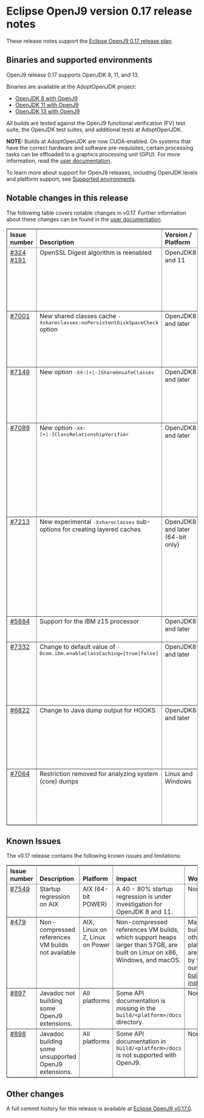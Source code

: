 <!--
* Copyright IBM Corp. and others 2019
*
* This program and the accompanying materials are made
* available under the terms of the Eclipse Public License 2.0
* which accompanies this distribution and is available at
* https://www.eclipse.org/legal/epl-2.0/ or the Apache
* License, Version 2.0 which accompanies this distribution and
* is available at https://www.apache.org/licenses/LICENSE-2.0.
*
* This Source Code may also be made available under the
* following Secondary Licenses when the conditions for such
* availability set forth in the Eclipse Public License, v. 2.0
* are satisfied: GNU General Public License, version 2 with
* the GNU Classpath Exception [1] and GNU General Public
* License, version 2 with the OpenJDK Assembly Exception [2].
*
* [1] https://www.gnu.org/software/classpath/license.html
* [2] https://openjdk.org/legal/assembly-exception.html
*
* SPDX-License-Identifier: EPL-2.0 OR Apache-2.0 OR GPL-2.0-only WITH Classpath-exception-2.0 OR GPL-2.0-only WITH OpenJDK-assembly-exception-1.0
-->

# Eclipse OpenJ9 version 0.17 release notes

These release notes support the [Eclipse OpenJ9 0.17 release plan](https://projects.eclipse.org/projects/technology.openj9/releases/0.17/plan).

## Binaries and supported environments

OpenJ9 release 0.17 supports OpenJDK 8, 11, and 13.

Binaries are available at the AdoptOpenJDK project:

- [OpenJDK 8 with OpenJ9](https://adoptopenjdk.net/archive.html?variant=openjdk8&jvmVariant=openj9)
- [OpenJDK 11 with OpenJ9](https://adoptopenjdk.net/archive.html?variant=openjdk11&jvmVariant=openj9)
- [OpenJDK 13 with OpenJ9](https://adoptopenjdk.net/archive.html?variant=openjdk13&jvmVariant=openj9)

All builds are tested against the OpenJ9 functional verification (FV) test suite, the OpenJDK test suites, and additional tests at AdoptOpenJDK.

<b>NOTE:</b> Builds at AdoptOpenJDK are now CUDA-enabled. On systems that have the correct hardware and software pre-requisites, certain processing
tasks can be offloaded to a graphics processing unit (GPU). For more information, read the [user documentation](https://www.eclipse.org/openj9/docs/introduction/#exploiting-gpus).

To learn more about support for OpenJ9 releases, including OpenJDK levels and platform support, see [Supported environments](https://eclipse.org/openj9/docs/openj9_support/index.html).


## Notable changes in this release

The following table covers notable changes in v0.17. Further information about these changes can be found in the [user documentation](https://www.eclipse.org/openj9/docs/version0.17/).

<table cellpadding="4" cellspacing="0" summary="" width="100%" rules="all" frame="border" border="1"><thead align="left">
<tr valign="bottom">
<th valign="bottom">Issue number</th>
<th valign="bottom">Description</th>
<th valign="bottom">Version / Platform</th>
<th valign="bottom">Impact</th>
</tr>
</thead>
<tbody>


<tr><td valign="top"><a href="https://github.com/ibmruntimes/openj9-openjdk-jdk8/pull/324">#324</a> <a href="https://github.com/ibmruntimes/openj9-openjdk-jdk11/pull/191">#191</a></td>
<td valign="top">OpenSSL Digest algorithm is reenabled</td>
<td valign="top">OpenJDK8 and 11</td>
<td valign="top">Following the resolution of issue [#5611](https://github.com/eclipse-openj9/openj9/issues/5611), the Digest algorithm is reenabled. This algorithm is already supported and enabled on OpenJDK 13.</td>
</tr>

<tr><td valign="top"><a href="https://github.com/eclipse-openj9/openj9/pull/7001">#7001</a></td>
<td valign="top">New shared classes cache <tt>-Xshareclasses:noPersistentDiskSpaceCheck</tt> option </td>
<td valign="top">OpenJDK8 and later</td>
<td valign="top">For file systems that do not support the checking of free space, this option causes the VM to skip the disk space check operation that is done before creating a persistent shared classes cache.</td>
</tr>

<tr><td valign="top"><a href="https://github.com/eclipse-openj9/openj9/pull/7149">#7149</a></td>
<td valign="top">New option <tt>-XX:[+|-]ShareUnsafeClasses</tt> </td>
<td valign="top">OpenJDK8 and later</td>
<td valign="top">Provides the ability to enable and disable the storing and finding of Unsafe classes in the shared classes cache, which are created with <tt>Unsafe.defineClass</tt>. This option is enabled by default.</td>
</tr>

<tr><td valign="top"><a href="https://github.com/eclipse-openj9/openj9/pull/7089">#7089</a></td>
<td valign="top">New option <tt>-XX:[+|-]ClassRelationshipVerifier</tt> </td>
<td valign="top">OpenJDK8 and later</td>
<td valign="top">Provides the ability to enable and disable the recording and lazy validating of class relationships in the verifier. When enabled, unnecessary class loading is avoided, which can reduce VM startup time. This option is disabled by default and cannot be used with <tt>-Xfuture</tt>, which is also enabled when the <tt>-Xverify:all</tt> option is set. </td>
</tr>

<tr><td valign="top"><a href="https://github.com/eclipse-openj9/openj9/pull/7213">#7213</a></td>
<td valign="top">New experimental <tt>-Xshareclasses</tt> sub-options for creating layered caches</td>
<td valign="top">OpenJDK8 and later (64-bit only)</td>
<td valign="top">The <tt>-Xshareclasses:createLayer</tt> and <tt>-Xshareclasses:layer=<number></tt> options can be used to
create layered caches, where a cache builds on another cache with the same name. Further options (<tt>printTopLayerStats</tt> and
<tt>destroyAllLayers</tt>) are also available for managing layered caches. These options are experimental.</td>
</tr>

<tr><td valign="top"><a href="https://github.com/eclipse-openj9/openj9/pull/5884">#5884</a></td>
<td valign="top">Support for the IBM z15 processor</td>
<td valign="top">OpenJDK8 and later</td>
<td valign="top">This release adds JIT compiler support for exploiting z15 instructions.</td>
</tr>

<tr><td valign="top"><a href="https://github.com/eclipse-openj9/openj9/pull/7332">#7332</a></td>
<td valign="top">Change to default value of <tt>-Dcom.ibm.enableClassCaching=[true|false]</tt></td>
<td valign="top">OpenJDK8 and later</td>
<td valign="top">In earlier releases the default value for this option was <tt>true</tt>. The value for this option is now <tt>false</tt>, disabling LUDCL whilst
[issue 7332](https://github.com/eclipse-openj9/openj9/issues/7332) is investigated.
</td>
</tr>

<tr><td valign="top"><a href="https://github.com/eclipse-openj9/openj9/pull/6822">#6822</a></td>
<td valign="top">Change to Java dump output for HOOKS</td>
<td valign="top">OpenJDK8 and later</td>
<td valign="top">Output for internal VM event callbacks is changed from milliseconds to microseconds. A new field, <tt>3HKTOTALTIME</tt>, provides
the total duration of previous events. Hook data is now reset after each Java dump. </td>
</tr>

<tr><td valign="top"><a href="https://github.com/eclipse-openj9/openj9/issues/7064">#7064</a></td>
<td valign="top">Restriction removed for analyzing system (core) dumps</td>
<td valign="top">Linux and Windows</td>
<td valign="top">In earlier releases a restriction was in place whereby you had to use a 32-bit JVM to look at a 32-bit core, and a 64-bit JVM to look at a 64-bit core. This restriction is now removed.</td>
<td valign="top">None</td>
</tr>
</table>


## Known Issues

The v0.17 release contains the following known issues and limitations:

<table cellpadding="4" cellspacing="0" summary="" width="100%" rules="all" frame="border" border="1">
<thead align="left">
<tr valign="bottom">
<th valign="bottom">Issue number</th>
<th valign="bottom">Description</th>
<th valign="bottom">Platform</th>
<th valign="bottom">Impact</th>
<th valign="bottom">Workaround</th>
</tr>
</thead>
<tbody>

<tr><td valign="top"><a href="https://github.com/eclipse-openj9/openj9/issues/7459">#7549</a></td>
<td valign="top">Startup regression on AIX</td>
<td valign="top">AIX (64-bit POWER)</td>
<td valign="top">A 40 - 80% startup regression is under investigation for OpenJDK 8 and 11.</td>
<td valign="top">None</td>
</tr>

<tr><td valign="top"><a href="https://github.com/eclipse-openj9/openj9/issues/479">#479</a></td>
<td valign="top">Non-compressed references VM builds not available</td>
<td valign="top">AIX, Linux on Z, Linux on Power</td>
<td valign="top">Non-compressed references VM builds, which support heaps larger than 57GB, are built on Linux on x86, Windows, and macOS. </td>
<td valign="top">Manual builds on other platforms are possible by following our <a href="https://github.com/eclipse-openj9/openj9/blob/master/buildenv/Build_Instructions_V8.md">detailed build instructions</a>.</td>
</tr>

<tr><td valign="top"><a href="https://github.com/eclipse-openj9/openj9/issues/897">#897</a></td>
<td valign="top">Javadoc not building some OpenJ9 extensions.</td>
<td valign="top">All platforms</td>
<td valign="top">Some API documentation is missing in the <code>build/&lt;platform&gt;/docs</code> directory.</td>
<td valign="top">None</td>
</tr>

<tr><td valign="top"><a href="https://github.com/eclipse-openj9/openj9/issues/898">#898</a></td>
<td valign="top">Javadoc building some unsupported OpenJ9 extensions.</td>
<td valign="top">All platforms</td>
<td valign="top">Some API documentation in <code>build/&lt;platform&gt;/docs</code> is not supported with OpenJ9.</td>
<td valign="top">None</td>
</tr>

</tbody>
</table>


## Other changes

A full commit history for this release is available at [Eclipse OpenJ9 v0.17.0](https://github.com/eclipse-openj9/openj9/releases/tag/openj9-0.17.0).
